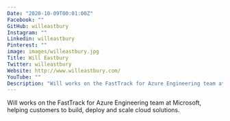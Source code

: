 ```yaml
---
Date: "2020-10-09T00:01:00Z"
Facebook: ""
GitHub: willeastbury
Instagram: ""
Linkedin: willeastbury
Pinterest: ""
image: images/willeastbury.jpg
Title: Will Eastbury
Twitter: willeastbury
Website: http://www.willeastbury.com/
YouTube: ""
Description: "Will works on the FastTrack for Azure Engineering team at Microsoft, helping customers to build, deploy and scale cloud solutions."
---
```

Will works on the FastTrack for Azure Engineering team at Microsoft, helping customers to build, deploy and scale cloud solutions.